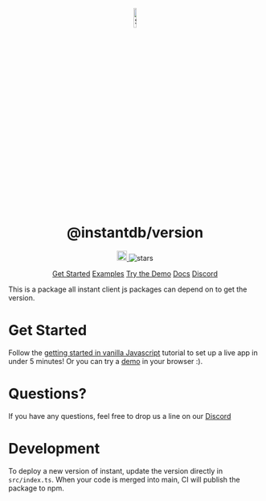 <p align="center">
  <a href="https://instantdb.com">
    <img alt="Shows the Instant logo" src="https://instantdb.com/img/icon/android-chrome-512x512.png" width="10%">
  </a>
  <h1 align="center">@instantdb/version</h1>
</p>

<p align="center">
  <a 
    href="https://discord.com/invite/VU53p7uQcE" >
    <img height=20 src="https://img.shields.io/discord/1031957483243188235" />
  </a>
  <img src="https://img.shields.io/github/stars/instantdb/instant" alt="stars">
</p>

<p align="center">
   <a href="https://www.instantdb.com/docs/start-vanilla">Get Started</a>
   <a href="https://instantdb.com/examples">Examples</a>
   <a href="https://instantdb.com/tutorial">Try the Demo</a>
   <a href="https://www.instantdb.com/docs/start-vanilla">Docs</a>
   <a href="https://discord.com/invite/VU53p7uQcE">Discord</a>
<p>

This is a package all instant client js packages can depend on to get the version.

# Get Started

Follow the [getting started in vanilla Javascript](https://www.instantdb.com/docs/start-vanilla) tutorial to set up a live app in under 5 minutes! Or you can try a [demo](https://instantdb.com/tutorial) in your browser :).

# Questions?

If you have any questions, feel free to drop us a line on our [Discord](https://discord.com/invite/VU53p7uQcE)

# Development

To deploy a new version of instant, update the version directly in `src/index.ts`. When your code is merged into main, CI will publish the package to npm.
